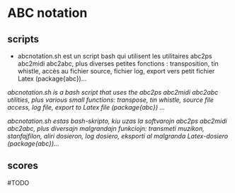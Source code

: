 # ABC notation

## scripts

* abcnotation.sh est un script bash qui utilisent les utilitaires abc2ps abc2midi abc2abc, plus diverses petites fonctions : transposition, tin whistle, accès au fichier source, fichier log, export vers petit fichier Latex (package{abc})...

_abcnotation.sh is a bash script that uses the abc2ps abc2midi abc2abc utilities, plus various small functions: transpose, tin whistle, source file access, log file, export to Latex file (package{abc}) ..._

_abcnotation.sh estas bash-skripto, kiu uzas la softvarojn abc2ps abc2midi abc2abc, plus diversajn malgrandajn funkciojn: transmeti muzikon, stanfajfilon, aliri dosieron, log dosiero, eksporti al malgranda Latex-dosiero (package{abc})..._


## scores


#TODO
